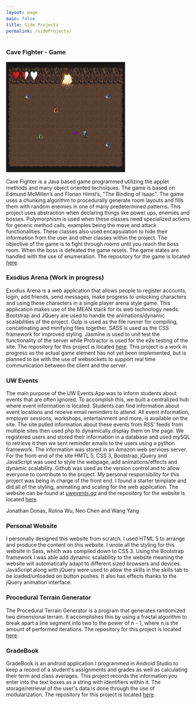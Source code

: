 ```yaml
---
layout: page
main: false
title: Side Projects
permalink: /sideProjects/
---
```


<div class="side-projects">
    <div class="Cave-Fighter">
        <div class="container">
            <div class="header">
                <h3>Cave Fighter - Game</h3>
                <div class="icons">
                    <i class="devicon-java-plain-wordmark"></i>
                </div>
            </div>
        </div>
        <div class="container">
            <div class="row">
                <div class = "col-md-4">
                    <img src="../images/screenshot.jpg" height="300px" width="325px">
                </div>
                <div class = "col-md-8">
                    <p>Cave Fighter is a Java based game programmed utilizing the applet methods and many object oriented techniques. The game is based on Edmund McMillen’s and Florian Himsl’s, "The Binding of Isaac". The game uses a chunking algorithm to procedurally generate room layouts and fills them with random enemies in one of many predetermined patterns. This project uses abstraction when declaring things like power ups, enemies and bosses. Polymorphism is used when these classes need specialized actions for generic method calls, examples being the move and attack functionalities. These classes also used encapsulation to hide their information from the user and other classes within the project. The objective of the game is to fight through rooms until you reach the boss room. When the boss is defeated the game resets. The game states are handled with the use of enumeration. The repository for the game is located <a href="https://github.com/ryannewman2828/Cave-Fighter" target="_blank">here</a>.</p>
                </div>
            </div> 
        </div>
    </div>
    <div class="exodius-arena">
        <div class="container">
            <div class="header">
                <h3>Exodius Arena (Work in progress)</h3>
                <div class="icons">
                    <i class="devicon-angularjs-plain"></i>
                    <i class="devicon-bootstrap-plain-wordmark"></i>
                    <i class="devicon-css3-plain-wordmark"></i>
                    <i class="devicon-gulp-plain"></i>
                    <i class="devicon-html5-plain-wordmark"></i>
                    <i class="devicon-javascript-plain"></i>
                    <i class="devicon-jquery-plain-wordmark"></i>
                    <i class="devicon-mongodb-plain-wordmark"></i>
                    <i class="devicon-nodejs-plain"></i>
                    <i class="devicon-sass-original"></i>
                </div>
            </div>
        </div>
        <div class="container">
            <p>Exodius Arena is a web application that allows people to register accounts, login, add friends, send messages, make progress to unlocking characters and using those characters in a single player arena style game. This application makes use of the MEAN stack for its web technology needs. Bootstrap and JQuery are used to handle the animations/dynamic scalabilities of the project. Gulp is used as the file runner for compiling, concatinating and minifying files together. SASS is used as the CSS framework for improved styling. Jasmine is used to unit test the functionality of the server while Protractor is used for the e2e testing of the site. The repository for this project is located <a href="https://github.com/ryannewman2828/Exodius-Arena" target="_blank">here</a>. This project is a work in progress as the actual game element has not yet been implemented, but is planned to be with the use of websockets to support real time communication between the client and the server.</p>
        </div>
    </div>
    <div class="UWEvents">
        <div class="container">
            <div class="header">
                <h3>UW Events</h3>
                <div class="icons">
                    <i class="devicon-amazonwebservices-original"></i>
                    <i class="devicon-bootstrap-plain-wordmark"></i>
                    <i class="devicon-css3-plain-wordmark"></i>
                    <i class="devicon-html5-plain-wordmark"></i>
                    <i class="devicon-github-plain-wordmark"></i>
                    <i class="devicon-javascript-plain"></i>
                    <i class="devicon-jquery-plain-wordmark"></i>
                    <i class="devicon-mysql-plain-wordmark"></i>
                    <i class="devicon-php-plain"></i>
                    <i class="devicon-python-plain-wordmark"></i>
                </div>
            </div>
        </div>
        <div class="container">
            <p>The main purpose of the UW Events App was to inform students about events that are often ignored. To accomplish this, we built a centralized hub where event information is located. Students can find information about event locations and receive email reminders to attend. All event information, employer sessions, workshops, entertainment and more, is available on the site. The site pulled information about these events from RSS' feeds from multiple sites then used php to dynamically display them on the page. We registered users and stored their information in a database and used mySQL to retrieve it then we sent reminder emails to the users using a python framework. The information was stored in an Amazon web services server. For the front-end of the site HMTL 5, CSS 3, Bootstrap, jQuery and JavaScript was used to style the webpage, add animations/effects and dynamic scalability. Github was used as the version control and to allow everyone to contribute to the project. My personal responsibility for this project was being in charge of the front end. I found a starter template and did all of the styling, animating and scaling for the web application. The website can be found at <a href="http://uwevents.gq" target="_blank">uwevents.gq</a> and the repository for the website is located <a href="https://github.com/jondonas/uw-events" target="_blank">here</a>.</p>
            <p><i class="fa fa-users"></i> Jonathan Donas, Rolina Wu, Neo Chen and Wang Yang</p>
        </div>
    </div>
    <div class="Website">
        <div class="container">
            <div class="header">
                <h3>Personal Website</h3>
                <div class="icons">
                    <i class="devicon-bootstrap-plain-wordmark"></i>
                    <i class="devicon-css3-plain-wordmark"></i>
                    <i class="devicon-html5-plain-wordmark"></i>
                    <i class="devicon-javascript-plain"></i>
                    <i class="devicon-jquery-plain-wordmark"></i>
                    <i class="devicon-sass-original"></i>
                </div>
            </div>
        </div>
        <div class="container">
            <p>I personally designed this website from scratch. I used HTML 5 to arrange and produce the content on this website. I wrote all the styling for this website in Sass, which was compiled down to CSS 3. Using the Bootstrap framework I was able add dynamic scalability to the website meaning the website will automatically adapt to different sized browsers and devices. JavaScript along with jQuery were used to allow the skills in the skills tab to be loaded/unloaded on button pushes. It also has effects thanks to the jQuery animation interface.</p>
        </div>
    </div>
    <div class="P-T-G">
        <div class="container">
            <div class="header">
                <h3>Procedural Terrain Generator</h3>
                <div class="icons">
                    <i class="devicon-java-plain-wordmark"></i>
                </div>
            </div>
        </div>
        <div class="container">
            <p>The Procedural Terrain Generator is a program that generates randomized two dimensional terrain. It accomplishes this by using a fractal algorithm to break apart a line segment into two to the power of n - 1, where n is the amount of performed iterations. The repository for this project is located <a href="https://github.com/ryannewman2828/Procedural-Terrain-Generator" target="_blank">here</a>.</p>
        </div>
    </div>
    <div class="GradeBook">
        <div class="container">
            <div class="header">
                <h3>GradeBook</h3>
                <div class="icons">
                    <i class="devicon-android-plain-wordmark"></i>
                    <i class="devicon-java-plain-wordmark"></i>
                </div>
            </div>
        </div>
        <div class="container">
            <p>GradeBook is an android application I programmed in Android Studio to keep a record of a student's assignments and grades as well as calculating their term and class averages. This project records the information you enter into the text boxes as a string with identifiers within it. The storage/retrieval of the user's data is done through the use of modularization. The repository for this project is located <a href="https://github.com/ryannewman2828/GradeBook" target="_blank">here</a>.</p>
        </div>
    </div>
</div>